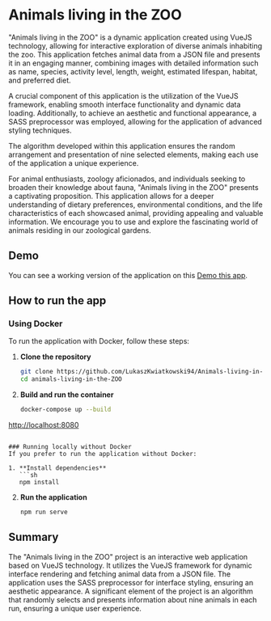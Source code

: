# Animals living in the ZOO
"Animals living in the ZOO" is a dynamic application created using VueJS technology, allowing for interactive exploration of diverse animals inhabiting the zoo. This application fetches animal data from a JSON file and presents it in an engaging manner, combining images with detailed information such as name, species, activity level, length, weight, estimated lifespan, habitat, and preferred diet.

A crucial component of this application is the utilization of the VueJS framework, enabling smooth interface functionality and dynamic data loading. Additionally, to achieve an aesthetic and functional appearance, a SASS preprocessor was employed, allowing for the application of advanced styling techniques.

The algorithm developed within this application ensures the random arrangement and presentation of nine selected elements, making each use of the application a unique experience.

For animal enthusiasts, zoology aficionados, and individuals seeking to broaden their knowledge about fauna, "Animals living in the ZOO" presents a captivating proposition. This application allows for a deeper understanding of dietary preferences, environmental conditions, and the life characteristics of each showcased animal, providing appealing and valuable information. We encourage you to use and explore the fascinating world of animals residing in our zoological gardens.

## Demo
You can see a working version of the application on this [Demo this app](https://animals.kwiatkowskilukasz.pl/ "Demo this app").

## How to run the app

### Using Docker

To run the application with Docker, follow these steps:

1. **Clone the repository**

   ```sh
   git clone https://github.com/LukaszKwiatkowski94/Animals-living-in-the-ZOO.git
   cd animals-living-in-the-ZOO
   ```

2. **Build and run the container**

   ```sh
   docker-compose up --build
   ```

[http://localhost:8080](http://localhost:8080)

````

### Running locally without Docker
If you prefer to run the application without Docker:

1. **Install dependencies**
   ```sh
   npm install
````

2. **Run the application**
   ```sh
   npm run serve
   ```

## Summary
The "Animals living in the ZOO" project is an interactive web application based on VueJS technology. It utilizes the VueJS framework for dynamic interface rendering and fetching animal data from a JSON file. The application uses the SASS preprocessor for interface styling, ensuring an aesthetic appearance. A significant element of the project is an algorithm that randomly selects and presents information about nine animals in each run, ensuring a unique user experience.
